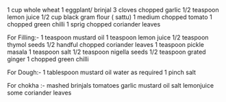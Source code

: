 1 cup whole wheat
1 eggplant/ brinjal
3 cloves chopped garlic
1/2 teaspoon lemon juice
1/2 cup black gram flour ( sattu)
1 medium chopped tomato
1 chopped green chilli
1 sprig chopped coriander leaves

For Filling:-
1 teaspoon mustard oil
1 teaspoon lemon juice
1/2 teaspoon thymol seeds
1/2 handful chopped coriander leaves
1 teaspoon pickle masala
1 teaspoon salt
1/2 teaspoon nigella seeds
1/2 teaspoon grated ginger
1 chopped green chilli

For Dough:-
1 tablespoon mustard oil
water as required
1 pinch salt

For chokha  :-
 mashed brinjals
 tomatoes
 garlic
 mustard oil
 salt
 lemonjuice 
 some coriander leaves